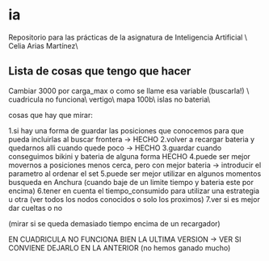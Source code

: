 # ia 
Repositorio para las prácticas de la asignatura de Inteligencia Artificial \\
Celia Arias Martínez\\

## Lista de cosas que tengo que hacer 

Cambiar 3000 por carga_max o como se llame esa variable (buscarla!) \\
cuadricula no funciona\\
vertigo\\
mapa 100b\\
islas no bateria\\

cosas que hay que mirar:

1.si hay una forma de guardar las posiciones que conocemos para que pueda incluirlas al buscar frontera -> HECHO
2.volver a recargar bateria y quedarnos alli cuando quede poco -> HECHO
3.guardar cuando conseguimos bikini y bateria de alguna forma HECHO
4.puede ser mejor movernos a posiciones menos cerca, pero con mejor bateria -> introducir el parametro al ordenar el set
5.puede ser mejor utilizar en algunos momentos busqueda en Anchura (cuando baje de un limite tiempo y bateria este por encima)
6.tener en cuenta el tiempo_consumido para utilizar una estrategia u otra (ver todos los nodos conocidos o solo los proximos)
7.ver si es mejor dar cueltas o no

(mirar si se queda demasiado tiempo encima de un recargador)

EN CUADRICULA NO FUNCIONA BIEN LA ULTIMA VERSION -> VER SI CONVIENE DEJARLO EN LA ANTERIOR (no hemos ganado mucho)